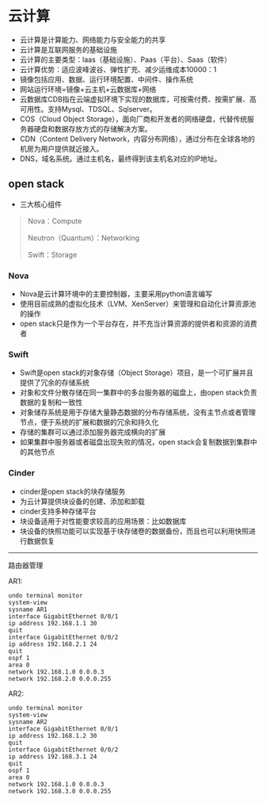 # 云计算

* 云计算是计算能力、网络能力与安全能力的共享
* 云计算是互联网服务的基础设施
* 云计算的主要类型：laas（基础设施）、Paas（平台）、Saas（软件）
* 云计算优势：适应波峰波谷、弹性扩充、减少运维成本10000：1
* 镜像包括应用、数据、运行环境配置、中间件、操作系统
* 网站运行环境=镜像+云主机+云数据库+网络
* 云数据库CDB指在云端虚拟环境下实现的数据库，可按需付费、按需扩展、高可用性。支持Mysql、TDSQL、Sqlserver。
* COS（Cloud Object Storage），面向厂商和开发者的网络硬盘，代替传统服务器硬盘和数据存放方式的存储解决方案。
* CDN（Content Delivery Network，内容分布网络），通过分布在全球各地的机房为用户提供就近接入。 
* DNS，域名系统。通过主机名，最终得到该主机名对应的IP地址。



## open stack

* 三大核心组件

> Nova：Compute
>
> Neutron（Quantum）：Networking
>
> Swift：Storage

### Nova

* Nova是云计算环境中的主要控制器，主要采用python语言编写
* 使用目前成熟的虚拟化技术（LVM、XenServer）来管理和自动化计算资源池的操作
* open stack只是作为一个平台存在，并不充当计算资源的提供者和资源的消费者

### Swift

* Swift是open stack的对象存储（Object Storage）项目，是一个可扩展并且提供了冗余的存储系统
* 对象和文件分散存储在同一集群中的多台服务器的磁盘上，由open stack负责数据的复制和一致性
* 对象储存系统是用于存储大量静态数据的分布存储系统，没有主节点或者管理节点，便于系统的扩展和数据的冗余和持久化
* 存储的集群可以通过添加服务器完成横向的扩展
* 如果集群中服务器或者磁盘出现失败的情况，open stack会复制数据到集群中的其他节点

### Cinder

* cinder是open stack的块存储服务
* 为云计算提供块设备的创建、添加和卸载
* cinder支持多种存储平台
* 块设备适用于对性能要求较高的应用场景：比如数据库
* 块设备的快照功能可以实现基于块存储卷的数据备份，而且也可以利用快照进行数据恢复





---

路由器管理

AR1:

```shell
undo terminal monitor
system-view
sysname AR1
interface GigabitEthernet 0/0/1
ip address 192.168.1.1 30
quit
interface GigabitEthernet 0/0/2
ip address 192.168.2.1 24
quit
ospf 1
area 0
network 192.168.1.0 0.0.0.3
network 192.168.2.0 0.0.0.255
```

AR2:

```shell
undo terminal monitor
system-view
sysname AR2
interface GigabitEthernet 0/0/1
ip address 192.168.1.2 30
quit
interface GigabitEthernet 0/0/2
ip address 192.168.3.1 24
quit
ospf 1
area 0
network 192.168.1.0 0.0.0.3
network 192.168.3.0 0.0.0.255
```

